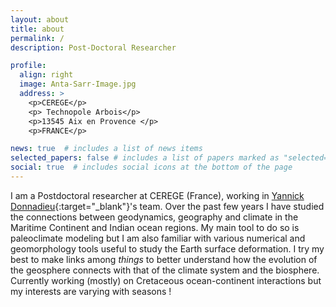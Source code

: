 ```yaml
---
layout: about
title: about
permalink: /
description: Post-Doctoral Researcher

profile:
  align: right
  image: Anta-Sarr-Image.jpg
  address: >
    <p>CEREGE</p>
    <p> Technopole Arbois</p>
    <p>13545 Aix en Provence </p>
    <p>FRANCE</p>

news: true  # includes a list of news items
selected_papers: false # includes a list of papers marked as "selected={true}"
social: true  # includes social icons at the bottom of the page
---
```


I am a Postdoctoral researcher at CEREGE (France), working in [Yannick Donnadieu](https://paleoclim-cnrs.github.io/team/yannick_donnadieu/){:target="\_blank"}'s team. Over the past few years I have studied the connections between geodynamics, geography and climate in the Maritime Continent and Indian ocean regions. My main tool to do so is paleoclimate modeling but I am also familiar with various numerical and geomorphology tools useful to study the Earth surface deformation. I try my best to make links among _things_ to better understand how the evolution of the geosphere connects with that of the climate system and the biosphere. Currently working (mostly) on Cretaceous ocean-continent interactions but my interests are varying with seasons !     






